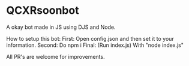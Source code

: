 # QCXRsoonbot
A okay bot made in JS using DJS and Node.


How to setup this bot:
First: Open config.json and then set it to your information. 
Second: Do npm i
Final: (Run index.js) With "node index.js"

All PR's are welcome for improvements.
